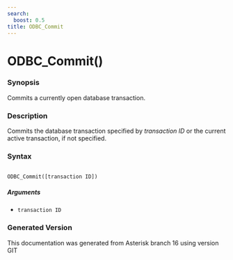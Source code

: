 ```yaml
---
search:
  boost: 0.5
title: ODBC_Commit
---
```


# ODBC_Commit()

### Synopsis

Commits a currently open database transaction.

### Description

Commits the database transaction specified by _transaction ID_ or the current active transaction, if not specified.<br>


### Syntax


```

ODBC_Commit([transaction ID])
```
##### Arguments


* `transaction ID`


### Generated Version

This documentation was generated from Asterisk branch 16 using version GIT 
